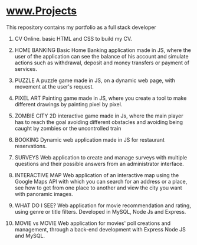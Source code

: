# www.Projects
This repository contains my portfolio as a full stack developer

1. CV Online.
   basic HTML and CSS to build my CV.
   
2. HOME BANKING
   Basic Home Banking application made in JS, where the user of the application can see the balance of his 
   account and simulate actions such as withdrawal, deposit and money transfers or payment of services.
   
3. PUZZLE
   A puzzle game made in JS, on a dynamic web page, with movement at the user's request.
   
4. PIXEL ART
   Painting game made in JS, where you create a tool to make different drawings by painting pixel by pixel.
   
5. ZOMBIE CITY
   2D interactive game made in Js, where the main player has to reach the goal avoiding different obstacles and 
   avoiding being caught by zombies or the uncontrolled train
   
6. BOOKING
   Dynamic web application made in JS for restaurant reservations.
   
7. SURVEYS
   Web application to create and manage surveys with multiple questions and their possible answers from an administrator interface.
   
8. INTERACTIVE MAP
   Web application of an interactive map using the Google Maps API with which you can search for an address or a place, 
   see how to get from one place to another and view the city you want with panoramic images.
   
9. WHAT DO I SEE?
   Web application for movie recommendation and rating, using genre or title filters. Developed in MySQL, Node Js and Express.
   
10. MOVIE vs MOVIE
   Web application for movies' poll creations and management, through a back-end development with Express Node JS and MySQL.
